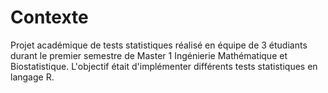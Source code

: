 # Contexte
Projet académique de tests statistiques réalisé en équipe de 3 étudiants durant le premier semestre de Master 1 Ingénierie Mathématique et Biostatistique. L'objectif était d'implémenter différents tests statistiques en langage R.
